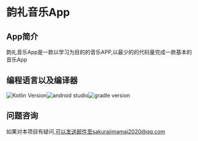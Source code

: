 # 韵礼音乐App

## App简介

韵礼音乐App是一款以学习为目的的音乐APP,以最少的的代码量完成一款基本的音乐App

## 编程语言以及编译器

![Kotlin Version](https://img.shields.io/badge/kotlin-1.5.0--M1-%2300cec9)![android studio](https://img.shields.io/badge/Android%20Studio-Canary%2011-%23e17055)![gradle version](https://img.shields.io/badge/gradle-4.1.1-%236c5ce7)

## 问题咨询

如果对本项目有疑问,可以发送邮件至sakurajimamai2020@qq.com 